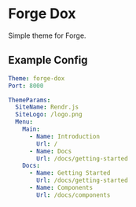 # Forge Dox
Simple theme for Forge.

## Example Config
```yml
Theme: forge-dox
Port: 8000

ThemeParams:
  SiteName: Rendr.js
  SiteLogo: /logo.png
  Menu:
    Main:
      - Name: Introduction
        Url: /
      - Name: Docs
        Url: /docs/getting-started
    Docs:
      - Name: Getting Started
        Url: /docs/getting-started
      - Name: Components
        Url: /docs/components
```

